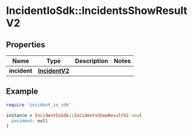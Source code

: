 # IncidentIoSdk::IncidentsShowResultV2

## Properties

| Name | Type | Description | Notes |
| ---- | ---- | ----------- | ----- |
| **incident** | [**IncidentV2**](IncidentV2.md) |  |  |

## Example

```ruby
require 'incident_io_sdk'

instance = IncidentIoSdk::IncidentsShowResultV2.new(
  incident: null
)
```


